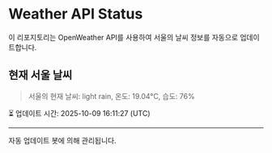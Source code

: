 
# Weather API Status

이 리포지토리는 OpenWeather API를 사용하여 서울의 날씨 정보를 자동으로 업데이트합니다.

## 현재 서울 날씨
> 서울의 현재 날씨: light rain, 온도: 19.04°C, 습도: 76%

⏳ 업데이트 시간: 2025-10-09 16:11:27 (UTC)

---
자동 업데이트 봇에 의해 관리됩니다.
